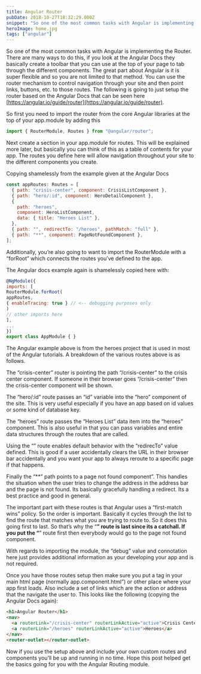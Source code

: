 ```yaml
---
title: Angular Router
pubDate: 2018-10-27T18:32:29.000Z
snippet: "So one of the most common tasks with Angular is implementing the Router. There are many ways to do this, if you look at the Angular Docs they basically create a toolbar that you can use at the top of"
heroImage: home.jpg
tags: ["angular"]
---
```


So one of the most common tasks with Angular is implementing the Router. There are many ways to do this, if you look at the Angular Docs they basically create a toolbar that you can use at the top of your page to tab through the different components. The great part about Angular is it is super flexible and so you are not limited to that method. You can use the router mechanism to control navigation through your site and then point links, buttons, etc. to those routes. The following is going to just setup the router based on the Angular Docs that can be seen here [https://angular.io/guide/router](https://angular.io/guide/router).

So first you need to import the router from the core Angular libraries at the top of your app.module by adding this

```js
import { RouterModule, Routes } from "@angular/router";
```

Next create a section in your app.module for routes. This will be explained more later, but basically you can think of this as a table of contents for your app. The routes you define here will allow navigation throughout your site to the different components you create.

Copying shamelessly from the example given at the Angular Docs

```js
const appRoutes: Routes = [
  { path: "crisis-center", component: CrisisListComponent },
  { path: "hero/:id", component: HeroDetailComponent },
  {
    path: "heroes",
    component: HeroListComponent,
    data: { title: "Heroes List" },
  },
  { path: "", redirectTo: "/heroes", pathMatch: "full" },
  { path: "**", component: PageNotFoundComponent },
];
```

Additionally, you’re also going to want to import the RouterModule with a “forRoot” which connects the routes you’ve defined to the app.

The Angular docs example again is shamelessly copied here with:

```js
@NgModule({
imports: [
RouterModule.forRoot(
appRoutes,
{ enableTracing: true } // <-- debugging purposes only
)
// other imports here
],
...
})
export class AppModule { }
```

The Angular example above is from the heroes project that is used in most of the Angular tutorials. A breakdown of the various routes above is as follows.

The “crisis-center” router is pointing the path “/crisis-center” to the crisis center component. If someone in their browser goes “/crisis-center” then the crisis-center component will be shown.

The “hero/:id” route passes an “id” variable into the “hero” component of the site. This is very useful especially if you have an app based on id values or some kind of database key.

The “heroes” route passes the “Heroes List” data item into the “heroes” component. This is also useful in that you can pass variables and entire data structures through the routes that are called.

Using the “” route enables default behavior with the “redirecTo” value defined. This is good if a user accidentally clears the URL in their browser bar accidentally and you want your app to always reroute to a specific page if that happens.

Finally the “\*\*” path points to a page not found component”. This handles the situation when the user tries to change the address in the address bar and the page is not found. Its basically gracefully handling a redirect. Its a best practice and good in general.

The important part with these routes is that Angular uses a “first-match wins” policy. So the order is important. Basically it cycles through the list to find the route that matches what you are trying to route to. So it does this going first to last. So that’s why the “**” route is last since its a catchall. If you put the “**” route first then everybody would go to the page not found component.

With regards to importing the module, the “debug” value and connotation here just provides additional information as your developing your app and is not required.

Once you have those routes setup then make sure you put a tag in your main html page (normally app.component.html”) or other place where your app first loads. Also include a set of links which are the action or address that the navigate the user to. This looks like the following (copying the Angular Docs again):

```html
<h1>Angular Router</h1>
<nav>
  <a routerLink="/crisis-center" routerLinkActive="active">Crisis Center</a>
  <a routerLink="/heroes" routerLinkActive="active">Heroes</a>
</nav>
<router-outlet></router-outlet>
```

Now if you use the setup above and include your own custom routes and components you’ll be up and running in no time. Hope this post helped get the basics going for you with the Angular Routing module.
